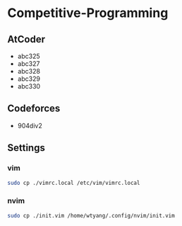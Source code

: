 # Competitive-Programming

## AtCoder

* abc325
* abc327
* abc328
* abc329
* abc330

## Codeforces

* 904div2

## Settings

### vim

```bash
sudo cp ./vimrc.local /etc/vim/vimrc.local
```

### nvim

```bash
sudo cp ./init.vim /home/wtyang/.config/nvim/init.vim
```
